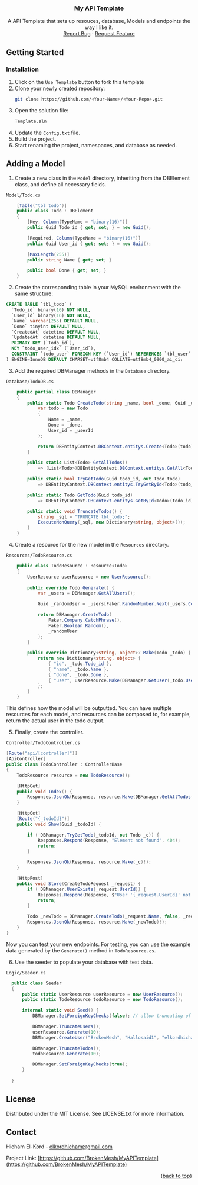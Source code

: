 <a name="readme-top"></a>

<div align="center">
<h3 align="center">My API Template</h3>

  <p align="center">
    A API Template that sets up resouces, database, Models and endpoints the way I like it. 
    <br />
    <a href="https://github.com/BrokenMesh/MyAPITemplate/issues">Report Bug</a>
    ·
    <a href="https://github.com/BrokenMesh/MyAPITemplate/issues">Request Feature</a>
  </p>
</div>


<!-- GETTING STARTED -->
## Getting Started

### Installation
1. Click on the `Use Template` button to fork this template
2. Clone your newly created repository:
   ```sh
   git clone https://github.com/<Your-Name>/<Your-Repo>.git
   ```
3. Open the solution file:
   ```sh
   Template.sln
   ```
4. Update the `Config.txt` file.
5. Build the project.
6. Start renaming the project, namespaces, and database as needed.

<!-- USAGE EXAMPLES -->
## Adding a Model

1. Create a new class in the `Model` directory, inheriting from the DBElement class, and define all necessary fields.
   
`Model/Todo.cs`
```C#
    [Table("tbl_todo")]
    public class Todo : DBElement
    {
        [Key, Column(TypeName = "binary(16)")]
        public Guid Todo_id { get; set; } = new Guid();

        [Required, Column(TypeName = "binary(16)")]
        public Guid User_id { get; set; } = new Guid();

        [MaxLength(255)]
        public string Name { get; set; }

        public bool Done { get; set; }
    }
```

2. Create the corresponding table in your MySQL environment with the same structure:
```SQL
CREATE TABLE `tbl_todo` (
  `Todo_id` binary(16) NOT NULL,
  `User_id` binary(16) NOT NULL,
  `Name` varchar(255) DEFAULT NULL,
  `Done` tinyint DEFAULT NULL,
  `CreatedAt` datetime DEFAULT NULL,
  `UpdatedAt` datetime DEFAULT NULL,
  PRIMARY KEY (`Todo_id`),
  KEY `todo_user_idx` (`User_id`),
  CONSTRAINT `todo_user` FOREIGN KEY (`User_id`) REFERENCES `tbl_user` (`User_id`) ON DELETE CASCADE
) ENGINE=InnoDB DEFAULT CHARSET=utf8mb4 COLLATE=utf8mb4_0900_ai_ci;
```

3. Add the required DBManager methods in the `Database` directory.
   
`Database/TodoDB.cs`
```C#
    public partial class DBManager
    {
        public static Todo CreateTodo(string _name, bool _done, Guid _userId) {
            var todo = new Todo
            {
                Name = _name,
                Done = _done,
                User_id = _userId
            };

            return DBEntityContext.DBContext.entitys.Create<Todo>(todo);
        }

        public static List<Todo> GetAllTodos()
            => (List<Todo>)DBEntityContext.DBContext.entitys.GetAll<Todo>();

        public static bool TryGetTodo(Guid todo_id, out Todo todo)
            => DBEntityContext.DBContext.entitys.TryGetById<Todo>(todo_id, out todo);

        public static Todo GetTodo(Guid todo_id)
            => DBEntityContext.DBContext.entitys.GetById<Todo>(todo_id);

        public static void TruncateTodos() {
            string _sql = "TRUNCATE tbl_todo;";
            ExecuteNonQuery(_sql, new Dictionary<string, object>());
        }
    }
```

4. Create a resource for the new model in the `Resources` directory.
   
`Resources/TodoResource.cs`
```C#
    public class TodoResource : Resource<Todo>
    {
        UserResource userResource = new UserResource();
        
        public override Todo Generate() {
            var _users = DBManager.GetAllUsers();

            Guid _randomUser = _users[Faker.RandomNumber.Next(_users.Count - 1)].User_id;

            return DBManager.CreateTodo(
                Faker.Company.CatchPhrase(),
                Faker.Boolean.Random(),
                _randomUser
            );
        }

        public override Dictionary<string, object>? Make(Todo _todo) {
            return new Dictionary<string, object> {
                { "id", _todo.Todo_id },
                { "name", _todo.Name },
                { "done", _todo.Done },
                { "user", userResource.Make(DBManager.GetUser(_todo.User_id))! },
            };
        }
    }
```
This defines how the model will be outputted. You can have multiple resources for each model, and resources can be composed to, for example, return the actual user in the todo output.

5. Finally, create the controller.
   
`Controller/TodoController.cs`
```C#
[Route("api/[controller]")]
[ApiController]
public class TodoController : ControllerBase
{
    TodoResource resource = new TodoResource();

    [HttpGet]
    public void Index() {
        Responses.JsonOk(Response, resource.Make(DBManager.GetAllTodos()));
    }

    [HttpGet]
    [Route("{_todoId}")]
    public void Show(Guid _todoId) {

        if (!DBManager.TryGetTodo(_todoId, out Todo _c)) {
            Responses.Respond(Response, "Element not found", 404);
            return;
        }

        Responses.JsonOk(Response, resource.Make(_c)!);
    }

    [HttpPost]
    public void Store(CreateTodoRequest _request) {
        if (!DBManager.UserExists(_request.UserId)) {
            Responses.Respond(Response, $"User '{_request.UserId}' not found", 422);
            return;
        }

        Todo _newTodo = DBManager.CreateTodo(_request.Name, false, _request.UserId);
        Responses.JsonOk(Response, resource.Make(_newTodo)!);
    }
}
```

Now you can test your new endpoints. For testing, you can use the example data generated by the `Generate()` method in `TodoResource.cs`.

6. Use the seeder to populate your database with test data.

`Logic/Seeder.cs`
```C#
  public class Seeder
  {
      public static UserResource userResource = new UserResource();
      public static TodoResource todoResource = new TodoResource();

      internal static void Seed() {
          DBManager.SetForeignKeyChecks(false); // allow truncating of tables with relations

          DBManager.TruncateUsers();
          userResource.Generate(10);
          DBManager.CreateUser("BrokenMesh", "Hallosaid1", "elkordhicham@gmail.com");

          DBManager.TruncateTodos();
          todoResource.Generate(10);

          DBManager.SetForeignKeyChecks(true);
      }
      
  }
```

<!-- LICENSE -->
## License

Distributed under the MIT License. See LICENSE.txt for more information.

<!-- CONTACT -->
## Contact

Hicham El-Kord - elkordhicham@gmail.com

Project Link: [https://github.com/BrokenMesh/MyAPITemplate](https://github.com/BrokenMesh/MyAPITemplate)


<p align="right">(<a href="#readme-top">back to top</a>)</p>
